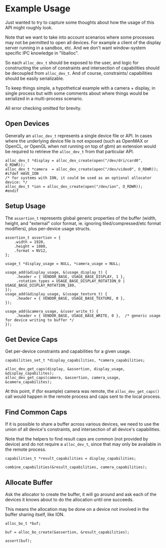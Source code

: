 Example Usage
=============

Just wanted to try to capture some thoughts about how the usage of this API
might roughly look.

Note that we want to take into account scenarios where some processes may not
be permitted to open all devices.  For example a client of the display server
running in a sandbox, etc.  And we don't want window-system specific IPC
knowledge in "liballoc".

So each `alloc_dev_t` should be exposed to the user, and logic for
constructing the union of constraints and intersection of capabilities
should be decoupled from `alloc_dev_t`.  And of course, constraints/
capabilities should be easily serializable.

To keep things simple, a hypothetical example with a camera + display, in
single process but with some comments about where things would be serialized
in a multi-process scenario.

All error checking omitted for brevity.

Open Devices
------------

Generally an `alloc_dev_t` represents a single device file or API.  In cases
where the underlying device file is not exposed (such as OpenMAX or OpenCL,
or OpenGL when not running on top of gbm) an extension would be required to
retrieve the `alloc_dev_t` from that particular API.

```
alloc_dev_t *display = alloc_dev_create(open("/dev/dri/card0", O_RDWR));
alloc_dev_t *camera  = alloc_dev_create(open("/dev/video0", O_RDWR));
#ifdef HAVE_ION
/* for systems with ION, it could be used as an optional allocator device: */
alloc_dev_t *ion = alloc_dev_create(open("/dev/ion", O_RDWR));
#endif
```

Setup Usage
-----------

The `assertion_t` represents global generic properties of the buffer (width,
height, and "external" color format, ie. ignoring tiled/compressed/etc format
modifiers), plus per-device usage structs.

```
assertion_t assertion = {
    .width = 1920,
    .height = 1080,
    .format = NV12,
};

usage_t *display_usage = NULL, *camera_usage = NULL;

usage_add(&display_usage, &(usage_display_t) {
     .header = { VENDOR_BASE, USAGE_BASE_DISPLAY, 1 },
     .rotation_types = USAGE_BASE_DISPLAY_ROTATION_0 | USAGE_BASE_DISPLAY_ROTATION_180,
});
usage_add(&display_usage, &(usage_texture_t) {
     .header = { VENDOR_BASE, USAGE_BASE_TEXTURE, 0 },
});

usage_add(&camera_usage, &(user_write_t) {
     .header = { VENDOR_BASE, USAGE_BASE_WRITE, 0 },  /* generic usage for device writing to buffer */
});
```

Get Device Caps
---------------

Get per-device constraints and capabilities for a given usage.

```
capabilities_set_t *display_capabilities, *camera_capabilities;

alloc_dev_get_caps(display, &assertion, display_usage, &display_capabilites);
alloc_dev_get_caps(camera, &assertion, camera_usage, &camera_capabilites);
```

At this point, if (for example) camera was remote, the `alloc_dev_get_caps()`
call would happen in the remote process and caps sent to the local process.

Find Common Caps
----------------

If it is possible to share a buffer across various devices, we need to use
the union of all device's constraints, and intersection of all device's
capabilities.

Note that the helpers to find result caps are common (not provided by device)
and do not require a `alloc_dev_t`, since that may only be available in the
remote process.

```
capabilities_t *result_capabilities = display_capabilities;

combine_capabilities(&result_capabilities, camera_capabilities);
```

Allocate Buffer
---------------

Ask the allocator to create the buffer, it will go around and ask each
of the devices it knows about to do the allocation until one succeeds.

This means the allocation may be done on a device not involved in the
buffer sharing itself, like ION.

```
alloc_bo_t *buf;

buf = alloc_bo_create(&assertion, &result_capabilities);

assert(buf);
```

